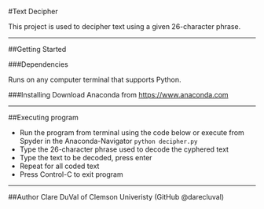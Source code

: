 #Text Decipher

This project is used to decipher text using a given 26-character phrase. 

***

##Getting Started

###Dependencies

Runs on any computer terminal that supports Python. 

###Installing
Download Anaconda from https://www.anaconda.com

***

##Executing program
* Run the program from terminal using the code below or execute from Spyder in the Anaconda-Navigator
    ````python decipher.py````
* Type the 26-character phrase used to decode the cyphered text
* Type the text to be decoded, press enter
* Repeat for all coded text
* Press Control-C to exit program

***

##Author
Clare DuVal of Clemson Univeristy (GitHub @darecluval)


